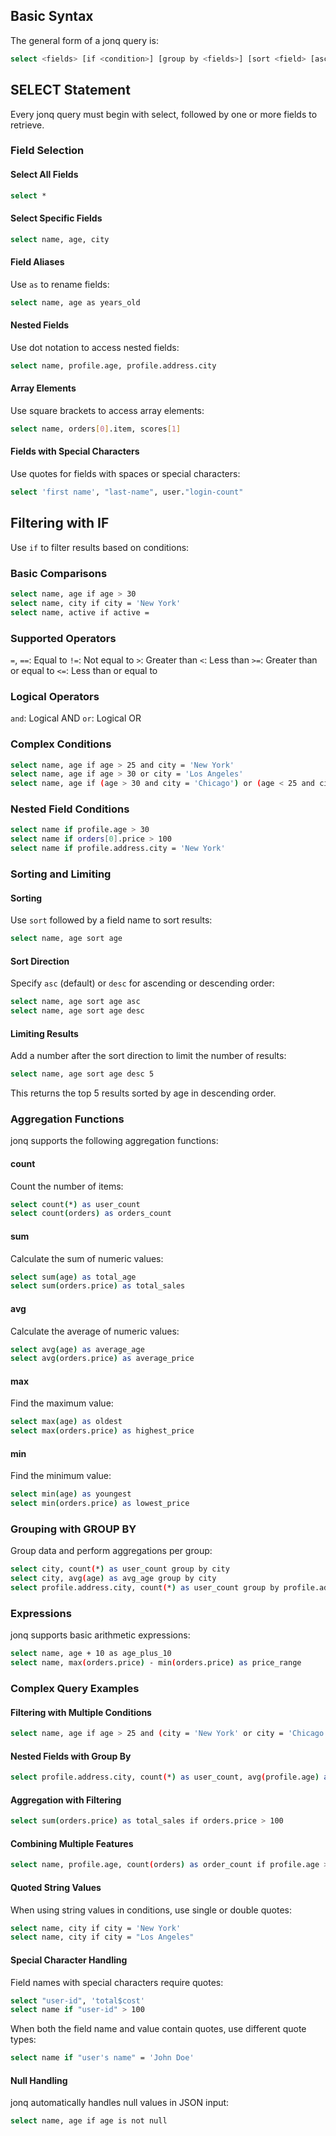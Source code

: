 ## Basic Syntax

The general form of a jonq query is:
```bash
select <fields> [if <condition>] [group by <fields>] [sort <field> [asc|desc] [limit]]
```

## SELECT Statement
Every jonq query must begin with select, followed by one or more fields to retrieve.

### Field Selection
#### Select All Fields
```bash
select *
```

#### Select Specific Fields
```bash
select name, age, city
```

#### Field Aliases
Use `as` to rename fields:
```bash
select name, age as years_old
```

#### Nested Fields
Use dot notation to access nested fields:
```bash
select name, profile.age, profile.address.city
```

#### Array Elements
Use square brackets to access array elements:
```bash
select name, orders[0].item, scores[1]
```

#### Fields with Special Characters
Use quotes for fields with spaces or special characters:

```bash
select 'first name', "last-name", user."login-count"
```

## Filtering with IF

Use `if` to filter results based on conditions:

### Basic Comparisons

```bash
select name, age if age > 30
select name, city if city = 'New York'
select name, active if active = 
```
### Supported Operators

`=`, `==`: Equal to
`!=`: Not equal to
`>`: Greater than
`<`: Less than
`>=`: Greater than or equal to
`<=`: Less than or equal to

### Logical Operators

`and`: Logical AND
`or`: Logical OR

### Complex Conditions
```bash
select name, age if age > 25 and city = 'New York'
select name, age if age > 30 or city = 'Los Angeles'
select name, age if (age > 30 and city = 'Chicago') or (age < 25 and city = 'New York')
```

### Nested Field Conditions
```bash
select name if profile.age > 30
select name if orders[0].price > 100
select name if profile.address.city = 'New York'
```

### Sorting and Limiting

#### Sorting
Use `sort` followed by a field name to sort results:
```bash
select name, age sort age
```

#### Sort Direction
Specify `asc` (default) or `desc` for ascending or descending order:
```bash
select name, age sort age asc
select name, age sort age desc
```

#### Limiting Results
Add a number after the sort direction to limit the number of results:
```bash
select name, age sort age desc 5
```

This returns the top 5 results sorted by age in descending order.

### Aggregation Functions
jonq supports the following aggregation functions:

#### count
Count the number of items:

```bash
select count(*) as user_count
select count(orders) as orders_count
```

#### sum
Calculate the sum of numeric values:
```bash
select sum(age) as total_age
select sum(orders.price) as total_sales
```

#### avg
Calculate the average of numeric values:
```bash
select avg(age) as average_age
select avg(orders.price) as average_price
```

#### max
Find the maximum value:
```bash
select max(age) as oldest
select max(orders.price) as highest_price
```

#### min
Find the minimum value:
```bash
select min(age) as youngest
select min(orders.price) as lowest_price
```

### Grouping with GROUP BY
Group data and perform aggregations per group:
```bash
select city, count(*) as user_count group by city
select city, avg(age) as avg_age group by city
select profile.address.city, count(*) as user_count group by profile.address.city
```

### Expressions
jonq supports basic arithmetic expressions:
```bash
select name, age + 10 as age_plus_10
select name, max(orders.price) - min(orders.price) as price_range
```

### Complex Query Examples

#### Filtering with Multiple Conditions
```bash
select name, age if age > 25 and (city = 'New York' or city = 'Chicago')
```

#### Nested Fields with Group By
```bash
select profile.address.city, count(*) as user_count, avg(profile.age) as avg_age group by profile.address.city
```

#### Aggregation with Filtering
```bash
select sum(orders.price) as total_sales if orders.price > 100
```

#### Combining Multiple Features
```bash
select name, profile.age, count(orders) as order_count if profile.age > 25 group by profile.address.city sort order_count desc 5
```

#### Quoted String Values
When using string values in conditions, use single or double quotes:
```bash
select name, city if city = 'New York'
select name, city if city = "Los Angeles"
```

#### Special Character Handling
Field names with special characters require quotes:
```bash
select "user-id", 'total$cost'
select name if "user-id" > 100
```

When both the field name and value contain quotes, use different quote types:

```bash
select name if "user's name" = 'John Doe'
```

#### Null Handling
jonq automatically handles null values in JSON input:
```bash
select name, age if age is not null
```
